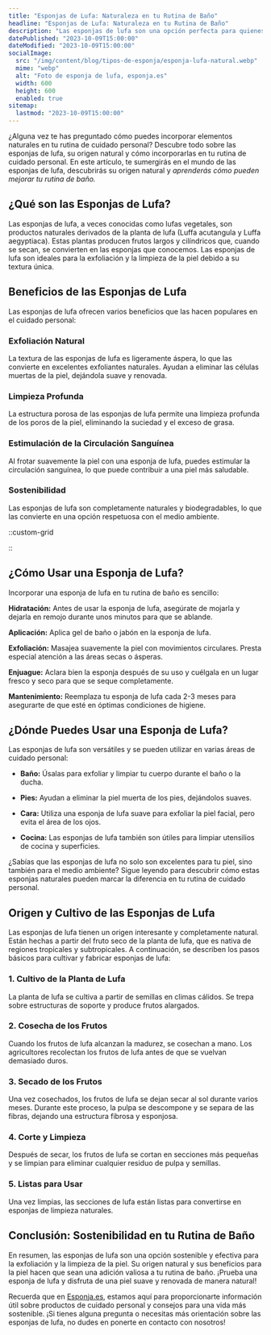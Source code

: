```yaml
---
title: "Esponjas de Lufa: Naturaleza en tu Rutina de Baño"
headline: "Esponjas de Lufa: Naturaleza en tu Rutina de Baño"
description: "Las esponjas de lufa son una opción perfecta para quienes buscan una experiencia de baño única y sostenible. En este artículo, te sumergirás en el mundo de las esponjas de lufa, descubrirás su origen natural y aprenderás cómo pueden mejorar tu rutina de baño."
datePublished: "2023-10-09T15:00:00"
dateModified: "2023-10-09T15:00:00"
socialImage:
  src: "/img/content/blog/tipos-de-esponja/esponja-lufa-natural.webp"
  mime: "webp"
  alt: "Foto de esponja de lufa, esponja.es"
  width: 600
  height: 600
  enabled: true
sitemap:
  lastmod: "2023-10-09T15:00:00"
---
```


¿Alguna vez te has preguntado cómo puedes incorporar elementos naturales en tu rutina de cuidado personal? Descubre todo sobre las esponjas de lufa, su origen natural y cómo incorporarlas en tu rutina de cuidado personal. En este artículo, te sumergirás en el mundo de las esponjas de lufa, descubrirás su origen natural y _aprenderás cómo pueden mejorar tu rutina de baño._

## ¿Qué son las Esponjas de Lufa?

Las esponjas de lufa, a veces conocidas como lufas vegetales, son productos naturales derivados de la planta de lufa (Luffa acutangula y Luffa aegyptiaca). Estas plantas producen frutos largos y cilíndricos que, cuando se secan, se convierten en las esponjas que conocemos. Las esponjas de lufa son ideales para la exfoliación y la limpieza de la piel debido a su textura única.

## Beneficios de las Esponjas de Lufa

Las esponjas de lufa ofrecen varios beneficios que las hacen populares en el cuidado personal:

### **Exfoliación Natural**

La textura de las esponjas de lufa es ligeramente áspera, lo que las convierte en excelentes exfoliantes naturales. Ayudan a eliminar las células muertas de la piel, dejándola suave y renovada.

### **Limpieza Profunda**

La estructura porosa de las esponjas de lufa permite una limpieza profunda de los poros de la piel, eliminando la suciedad y el exceso de grasa.

### **Estimulación de la Circulación Sanguínea**

Al frotar suavemente la piel con una esponja de lufa, puedes estimular la circulación sanguínea, lo que puede contribuir a una piel más saludable.

### **Sostenibilidad**

Las esponjas de lufa son completamente naturales y biodegradables, lo que las convierte en una opción respetuosa con el medio ambiente.

::custom-grid

<Card imagesrc="/img/content/esponjas-naturales/lufa_para_lavar.webp" title="6 piezas de lufa orgánica" amazonlink="https://amzn.to/46zbdNW"/>

<Card imagesrc="/img/content/esponjas-naturales/esponja_de_lufa.webp" title="Luffa para el cuidado del cuerpo" amazonlink="https://amzn.to/3rSjXzH"/>

<Card imagesrc="/img/content/esponjas-naturales/estropajo_de_lufa.webp" title="Esponjas Naturales para Lavar" amazonlink="https://amzn.to/46GFr1h"/>
::

## ¿Cómo Usar una Esponja de Lufa?

Incorporar una esponja de lufa en tu rutina de baño es sencillo:

**Hidratación:** Antes de usar la esponja de lufa, asegúrate de mojarla y dejarla en remojo durante unos minutos para que se ablande.

**Aplicación:** Aplica gel de baño o jabón en la esponja de lufa.

**Exfoliación:** Masajea suavemente la piel con movimientos circulares. Presta especial atención a las áreas secas o ásperas.

**Enjuague:** Aclara bien la esponja después de su uso y cuélgala en un lugar fresco y seco para que se seque completamente.

**Mantenimiento:** Reemplaza tu esponja de lufa cada 2-3 meses para asegurarte de que esté en óptimas condiciones de higiene.

## ¿Dónde Puedes Usar una Esponja de Lufa?

Las esponjas de lufa son versátiles y se pueden utilizar en varias áreas de cuidado personal:

- **Baño:** Úsalas para exfoliar y limpiar tu cuerpo durante el baño o la ducha.

- **Pies:** Ayudan a eliminar la piel muerta de los pies, dejándolos suaves.

- **Cara:** Utiliza una esponja de lufa suave para exfoliar la piel facial, pero evita el área de los ojos.

- **Cocina:** Las esponjas de lufa también son útiles para limpiar utensilios de cocina y superficies.

¿Sabías que las esponjas de lufa no solo son excelentes para tu piel, sino también para el medio ambiente? Sigue leyendo para descubrir cómo estas esponjas naturales pueden marcar la diferencia en tu rutina de cuidado personal.

## Origen y Cultivo de las Esponjas de Lufa

Las esponjas de lufa tienen un origen interesante y completamente natural. Están hechas a partir del fruto seco de la planta de lufa, que es nativa de regiones tropicales y subtropicales. A continuación, se describen los pasos básicos para cultivar y fabricar esponjas de lufa:

### 1. **Cultivo de la Planta de Lufa**

La planta de lufa se cultiva a partir de semillas en climas cálidos. Se trepa sobre estructuras de soporte y produce frutos alargados.

### 2. **Cosecha de los Frutos**

Cuando los frutos de lufa alcanzan la madurez, se cosechan a mano. Los agricultores recolectan los frutos de lufa antes de que se vuelvan demasiado duros.

### 3. **Secado de los Frutos**

Una vez cosechados, los frutos de lufa se dejan secar al sol durante varios meses. Durante este proceso, la pulpa se descompone y se separa de las fibras, dejando una estructura fibrosa y esponjosa.

### 4. **Corte y Limpieza**

Después de secar, los frutos de lufa se cortan en secciones más pequeñas y se limpian para eliminar cualquier residuo de pulpa y semillas.

### 5. **Listas para Usar**

Una vez limpias, las secciones de lufa están listas para convertirse en esponjas de limpieza naturales.

## **Conclusión: Sostenibilidad en tu Rutina de Baño**

En resumen, las esponjas de lufa son una opción sostenible y efectiva para la exfoliación y la limpieza de la piel. Su origen natural y sus beneficios para la piel hacen que sean una adición valiosa a tu rutina de baño. ¡Prueba una esponja de lufa y disfruta de una piel suave y renovada de manera natural!

Recuerda que en [Esponja.es](https://www.esponja.es), estamos aquí para proporcionarte información útil sobre productos de cuidado personal y consejos para una vida más sostenible. ¡Si tienes alguna pregunta o necesitas más orientación sobre las esponjas de lufa, no dudes en ponerte en contacto con nosotros!
